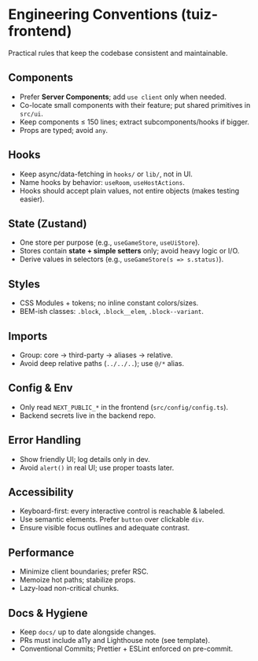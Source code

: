 # Engineering Conventions (tuiz-frontend)

Practical rules that keep the codebase consistent and maintainable.

## Components

- Prefer **Server Components**; add `use client` only when needed.
- Co-locate small components with their feature; put shared primitives in `src/ui`.
- Keep components ≤ 150 lines; extract subcomponents/hooks if bigger.
- Props are typed; avoid `any`.

## Hooks

- Keep async/data-fetching in `hooks/` or `lib/`, not in UI.
- Name hooks by behavior: `useRoom`, `useHostActions`.
- Hooks should accept plain values, not entire objects (makes testing easier).

## State (Zustand)

- One store per purpose (e.g., `useGameStore`, `useUiStore`).
- Stores contain **state + simple setters** only; avoid heavy logic or I/O.
- Derive values in selectors (e.g., `useGameStore(s => s.status)`).

## Styles

- CSS Modules + tokens; no inline constant colors/sizes.
- BEM-ish classes: `.block`, `.block__elem`, `.block--variant`.

## Imports

- Group: core → third-party → aliases → relative.
- Avoid deep relative paths (`../../..`); use `@/*` alias.

## Config & Env

- Only read `NEXT_PUBLIC_*` in the frontend (`src/config/config.ts`).
- Backend secrets live in the backend repo.

## Error Handling

- Show friendly UI; log details only in dev.
- Avoid `alert()` in real UI; use proper toasts later.

## Accessibility

- Keyboard-first: every interactive control is reachable & labeled.
- Use semantic elements. Prefer `button` over clickable `div`.
- Ensure visible focus outlines and adequate contrast.

## Performance

- Minimize client boundaries; prefer RSC.
- Memoize hot paths; stabilize props.
- Lazy-load non-critical chunks.

## Docs & Hygiene

- Keep `docs/` up to date alongside changes.
- PRs must include a11y and Lighthouse note (see template).
- Conventional Commits; Prettier + ESLint enforced on pre-commit.
